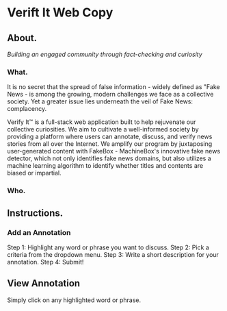 # Verift It Web Copy

## About.

*Building an engaged community through fact-checking and curiosity*

### What.

It is no secret that the spread of false information - widely defined as "Fake News - is among the growing, modern challenges we face as a collective society. Yet a greater issue lies underneath the veil of Fake News: complacency.  

Verify It™ is a full-stack web application built to help rejuvenate our collective curiosities. We aim to cultivate a well-informed society by providing a platform where users can annotate, discuss, and verify news stories from all over the Internet. We amplify our program by juxtaposing user-generated content with FakeBox - MachineBox's innovative fake news detector, which not only identifies fake news domains, but also utilizes a machine learning algorithm to identify whether titles and contents are biased or impartial. 

### Who.

## Instructions.

### Add an Annotation
Step 1: Highlight any word or phrase you want to discuss.
Step 2: Pick a criteria from the dropdown menu.
Step 3: Write a short description for your annotation.
Step 4: Submit!

## View Annotation

Simply click on any highlighted word or phrase.
